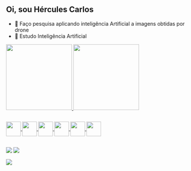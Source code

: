 ## Oi, sou Hércules Carlos

* 🔭 Faço pesquisa aplicando inteligência Artificial a imagens obtidas por drone
* 🌱 Estudo Inteligência Artificial

<div>
  <a href="https://github.com/herculesc">
  <img height="180em" src="https://github-readme-stats.vercel.app/api?username=herculesc&show_icons=true&theme=tokyonight&include_all_commits=true&count_private=true"/>
  <img height="180em" src="https://github-readme-stats.vercel.app/api/top-langs/?username=herculesc&layout=compact&langs_count=7&theme=tokyonight"/>
 </div>
  
##

  
<div align="left" margin-top:80px;>
  
  <img border="red" align="center" height="40px" width="40px" src="https://cdn.jsdelivr.net/gh/devicons/devicon/icons/python/python-plain-wordmark.svg" />
  <img align="center" height="40px" width="40px" src="https://cdn.jsdelivr.net/gh/devicons/devicon/icons/tensorflow/tensorflow-original.svg" />
  <img align="center" height="40px" width="40px" src="https://cdn.jsdelivr.net/gh/devicons/devicon/icons/jupyter/jupyter-original-wordmark.svg" />
  <img align="center" height="40px" width="40px" src="https://cdn.jsdelivr.net/gh/devicons/devicon/icons/opencv/opencv-original.svg" />     
  <img align="center" height="40px" width="40px" src="https://cdn.jsdelivr.net/gh/devicons/devicon/icons/html5/html5-plain.svg" />          
  <img align="center" height="40px" width="40px" src="https://cdn.jsdelivr.net/gh/devicons/devicon/icons/css3/css3-plain.svg" />          
</div>
  
##
<div class="contato">
  <a href="www.linkedin.com/in/hércules-carlos-4130a295" target="_blank"><img src="https://img.shields.io/badge/LinkedIn-0077B5?style=for-the-badge&logo=linkedin&logoColor=white"></a>
  <a href="https://www.facebook.com/hercules.carlosdossantospereira/" target="_blank"><img src="https://img.shields.io/badge/Facebook-1877F2?style=for-the-badge&logo=facebook&logoColor=white"></a>

  <a href="https://www.youtube.com/channel/UC4tIsxKU9CCiL41ZFPgwuhg" target="_blank"><img src="https://img.shields.io/badge/YouTube-FF0000?style=for-the-badge&logo=youtube&logoColor=white"></a>
  
  
 </div>
